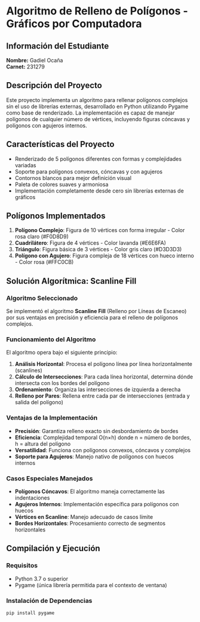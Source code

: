 # Algoritmo de Relleno de Polígonos - Gráficos por Computadora

## Información del Estudiante

**Nombre:** Gadiel Ocaña  
**Carnet:** 231279  
 
## Descripción del Proyecto

Este proyecto implementa un algoritmo para rellenar polígonos complejos sin el uso de librerías externas, desarrollado en Python utilizando Pygame como base de renderizado. La implementación es capaz de manejar polígonos de cualquier número de vértices, incluyendo figuras cóncavas y polígonos con agujeros internos.

## Características del Proyecto

- Renderizado de 5 polígonos diferentes con formas y complejidades variadas
- Soporte para polígonos convexos, cóncavas y con agujeros
- Contornos blancos para mejor definición visual
- Paleta de colores suaves y armoniosa
- Implementación completamente desde cero sin librerías externas de gráficos

## Polígonos Implementados

1. **Polígono Complejo**: Figura de 10 vértices con forma irregular - Color rosa claro (#F0D8D9)
2. **Cuadrilátero**: Figura de 4 vértices - Color lavanda (#E6E6FA)
3. **Triángulo**: Figura básica de 3 vértices - Color gris claro (#D3D3D3)
4. **Polígono con Agujero**: Figura compleja de 18 vértices con hueco interno - Color rosa (#FFC0CB)

## Solución Algorítmica: Scanline Fill

### Algoritmo Seleccionado

Se implementó el algoritmo **Scanline Fill** (Relleno por Líneas de Escaneo) por sus ventajas en precisión y eficiencia para el relleno de polígonos complejos.

### Funcionamiento del Algoritmo

El algoritmo opera bajo el siguiente principio:

1. **Análisis Horizontal**: Procesa el polígono línea por línea horizontalmente (scanlines)
2. **Cálculo de Intersecciones**: Para cada línea horizontal, determina dónde intersecta con los bordes del polígono
3. **Ordenamiento**: Organiza las intersecciones de izquierda a derecha
4. **Relleno por Pares**: Rellena entre cada par de intersecciones (entrada y salida del polígono)

### Ventajas de la Implementación

- **Precisión**: Garantiza relleno exacto sin desbordamiento de bordes
- **Eficiencia**: Complejidad temporal O(n×h) donde n = número de bordes, h = altura del polígono
- **Versatilidad**: Funciona con polígonos convexos, cóncavos y complejos
- **Soporte para Agujeros**: Manejo nativo de polígonos con huecos internos

### Casos Especiales Manejados

- **Polígonos Cóncavos**: El algoritmo maneja correctamente las indentaciones
- **Agujeros Internos**: Implementación específica para polígonos con huecos
- **Vértices en Scanline**: Manejo adecuado de casos límite
- **Bordes Horizontales**: Procesamiento correcto de segmentos horizontales

## Compilación y Ejecución

### Requisitos

- Python 3.7 o superior
- Pygame (única librería permitida para el contexto de ventana)

### Instalación de Dependencias

```bash
pip install pygame
